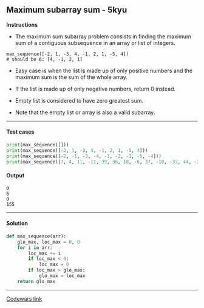 ## Maximum subarray sum - 5kyu

**Instructions**

- The maximum sum subarray problem consists in finding the maximum sum of a contiguous subsequence in an array or list of integers.

```
max_sequence([-2, 1, -3, 4, -1, 2, 1, -5, 4])
# should be 6: [4, -1, 2, 1]
```

- Easy case is when the list is made up of only positive numbers and the maximum sum is the sum of the whole array.

- If the list is made up of only negative numbers, return 0 instead.

- Empty list is considered to have zero greatest sum.

- Note that the empty list or array is also a valid subarray.


---

#### Test cases

```python
print(max_sequence([]))
print(max_sequence([-2, 1, -3, 4, -1, 2, 1, -5, 4]))
print(max_sequence([-2, -1, -3, -4, -1, -2, -1, -5, -4]))
print(max_sequence([7, 4, 11, -11, 39, 36, 10, -6, 37, -10, -32, 44, -26, -34, 43, 43]))
```

#### Output

```
0
6
0
155
```

---

#### Solution

```python
def max_sequence(arr):
    glo_max, loc_max = 0, 0
    for i in arr:
        loc_max += i
        if loc_max < 0:
            loc_max = 0
        if loc_max > glo_max:
            glo_max = loc_max
    return glo_max
```

---

[Codewars link](https://www.codewars.com/kata/54521e9ec8e60bc4de000d6c)
